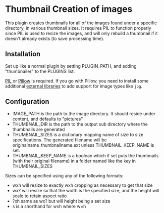 Thumbnail Creation of images
============================

This plugin creates thumbnails for all of the images found under a specific directory, in various thumbnail sizes.
It requires PIL to function properly since PIL is used to resize the images, and will only rebuild a thumbnail if it
doesn't already exists (to save processing time).

Installation
-------------

Set up like a normal plugin by setting PLUGIN_PATH, and adding "thumbnailer" to the PLUGINS list.

[PIL](http://www.pythonware.com/products/pil/) or [Pillow](http://pillow.readthedocs.org/en/latest/installation.html#)
is required. If you go with Pillow, you need to install some additional
[external libraries](http://www.pythonware.com/products/pil/) to add support for image types like `jpg`.

Configuration
-------------

* IMAGE_PATH is the path to the image directory.  It should reside under content, and defaults to "pictures"
* THUMBNAIL_DIR is the path to the output sub directory where the thumbnails are generated
* THUMBNAIL_SIZES is a dictionary mapping name of size to size specifications.
  The generated filename will be originalname_thumbnailname.ext unless THUMBNAIL_KEEP_NAME is set.
* THUMBNAIL_KEEP_NAME is a boolean which if set puts the thumbnails (with their original filename) in a folder named like the key in THUMBNAIL_SIZES

Sizes can be specified using any of the following formats:

* wxh will resize to exactly wxh cropping as necessary to get that size
* wx? will resize so that the width is the specified size, and the height will scale to retain aspect ratio
* ?xh same as wx? but will height being a set size
* s is a shorthand for wxh where w=h
